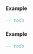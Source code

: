 <!-- #region shared|jo.file.isExist -->
#### Example
```lua
-- todo
```
<!-- #endregion shared|jo.file.isExist -->


<!-- #region shared|jo.file.load -->
#### Example
```lua
-- todo
```
<!-- #endregion shared|jo.file.load -->

